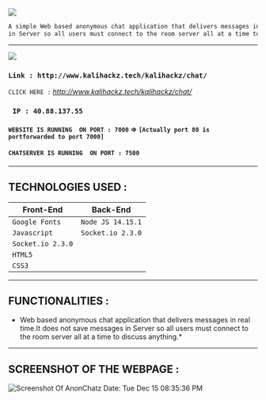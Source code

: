 <img src="https://via.placeholder.com/1270x120/0d1117/fffff?text=Anonymous+Online+Chat+Web+Application" />

```html
A simple Web based anonymous chat application that delivers messages in real time.It does not save messages 
in Server so all users must connect to the room server all at a time to discuss anything.
```
---------------------------------------------------------------------------------------------------------------------------------------------------

<img src="https://via.placeholder.com/1270x120/0d1117/BFFF00?text=DOMAIN+&+IP+INFO" />

### `Link : http://www.kalihackz.tech/kalihackz/chat/`

`CLICK HERE :` *http://www.kalihackz.tech/kalihackz/chat/* 

### ` IP : 40.88.137.55` 

#### ` WEBSITE IS RUNNING  ON PORT : 7000 ` => `[Actually port 80 is portforwarded to port 7000]` 

#### ` CHATSERVER IS RUNNING  ON PORT : 7500 `  

---------------------------------------------------------------------------------------------------------------------------------------------------

## TECHNOLOGIES USED :

Front-End | Back-End
----------|---------  
`Google Fonts` | `Node JS 14.15.1`
`Javascript` | `Socket.io 2.3.0`
`Socket.io 2.3.0` |  
`HTML5` |  
`CSS3` | 

---------------------------------------------------------------------------------------------------------------------------------------------------

## FUNCTIONALITIES :

* Web based anonymous chat application that delivers messages in real time.It does not save messages in Server so all users must connect to the room server all at a time to discuss anything.*

---------------------------------------------------------------------------------------------------------------------------------------------------

## SCREENSHOT OF THE WEBPAGE :

![Screenshot Of AnonChatz Date: Tue Dec 15 08:35:36 PM](https://i.imgur.com/kWtOWOY.png)
